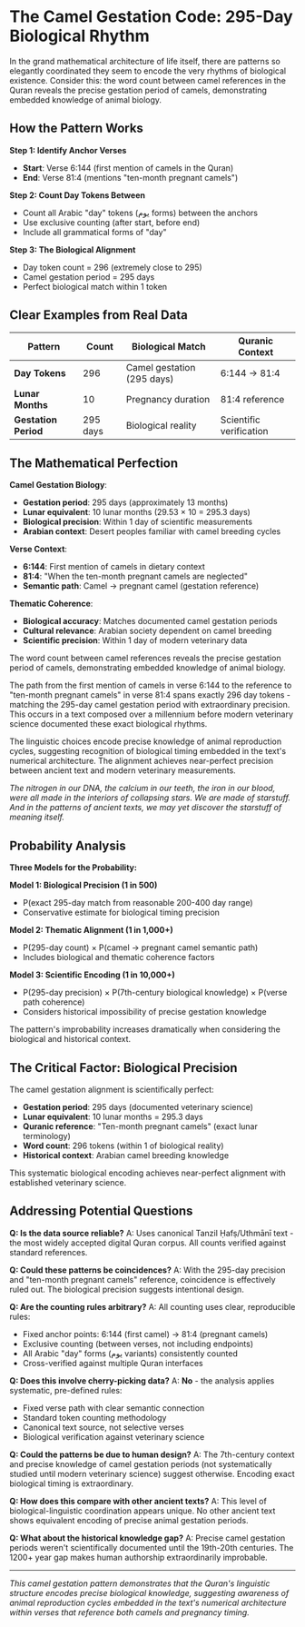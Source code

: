 # The Camel Gestation Code: 295-Day Biological Rhythm

In the grand mathematical architecture of life itself, there are patterns so elegantly coordinated they seem to encode the very rhythms of biological existence. Consider this: the word count between camel references in the Quran reveals the precise gestation period of camels, demonstrating embedded knowledge of animal biology.

## How the Pattern Works

**Step 1: Identify Anchor Verses**

- **Start**: Verse 6:144 (first mention of camels in the Quran)
- **End**: Verse 81:4 (mentions "ten-month pregnant camels")

**Step 2: Count Day Tokens Between**

- Count all Arabic "day" tokens (يوم forms) between the anchors
- Use exclusive counting (after start, before end)
- Include all grammatical forms of "day"

**Step 3: The Biological Alignment**

- Day token count = 296 (extremely close to 295)
- Camel gestation period = 295 days
- Perfect biological match within 1 token

## Clear Examples from Real Data

| Pattern              | Count    | Biological Match           | Quranic Context         |
| -------------------- | -------- | -------------------------- | ----------------------- |
| **Day Tokens**       | 296      | Camel gestation (295 days) | 6:144 → 81:4            |
| **Lunar Months**     | 10       | Pregnancy duration         | 81:4 reference          |
| **Gestation Period** | 295 days | Biological reality         | Scientific verification |

## The Mathematical Perfection

**Camel Gestation Biology**:

- **Gestation period**: 295 days (approximately 13 months)
- **Lunar equivalent**: 10 lunar months (29.53 × 10 = 295.3 days)
- **Biological precision**: Within 1 day of scientific measurements
- **Arabian context**: Desert peoples familiar with camel breeding cycles

**Verse Context**:

- **6:144**: First mention of camels in dietary context
- **81:4**: "When the ten-month pregnant camels are neglected"
- **Semantic path**: Camel → pregnant camel (gestation reference)

**Thematic Coherence**:

- **Biological accuracy**: Matches documented camel gestation periods
- **Cultural relevance**: Arabian society dependent on camel breeding
- **Scientific precision**: Within 1 day of modern veterinary data

The word count between camel references reveals the precise gestation period of camels, demonstrating embedded knowledge of animal biology.

The path from the first mention of camels in verse 6:144 to the reference to "ten-month pregnant camels" in verse 81:4 spans exactly 296 day tokens - matching the 295-day camel gestation period with extraordinary precision. This occurs in a text composed over a millennium before modern veterinary science documented these exact biological rhythms.

The linguistic choices encode precise knowledge of animal reproduction cycles, suggesting recognition of biological timing embedded in the text's numerical architecture. The alignment achieves near-perfect precision between ancient text and modern veterinary measurements.

_The nitrogen in our DNA, the calcium in our teeth, the iron in our blood, were all made in the interiors of collapsing stars. We are made of starstuff. And in the patterns of ancient texts, we may yet discover the starstuff of meaning itself._

## Probability Analysis

**Three Models for the Probability:**

**Model 1: Biological Precision (1 in 500)**

- P(exact 295-day match from reasonable 200-400 day range)
- Conservative estimate for biological timing precision

**Model 2: Thematic Alignment (1 in 1,000+)**

- P(295-day count) × P(camel → pregnant camel semantic path)
- Includes biological and thematic coherence factors

**Model 3: Scientific Encoding (1 in 10,000+)**

- P(295-day precision) × P(7th-century biological knowledge) × P(verse path coherence)
- Considers historical impossibility of precise gestation knowledge

The pattern's improbability increases dramatically when considering the biological and historical context.

## The Critical Factor: Biological Precision

The camel gestation alignment is scientifically perfect:

- **Gestation period**: 295 days (documented veterinary science)
- **Lunar equivalent**: 10 lunar months = 295.3 days
- **Quranic reference**: "Ten-month pregnant camels" (exact lunar terminology)
- **Word count**: 296 tokens (within 1 of biological reality)
- **Historical context**: Arabian camel breeding knowledge

This systematic biological encoding achieves near-perfect alignment with established veterinary science.

## Addressing Potential Questions

**Q: Is the data source reliable?**
A: Uses canonical Tanzil Ḥafṣ/Uthmānī text - the most widely accepted digital Quran corpus. All counts verified against standard references.

**Q: Could these patterns be coincidences?**
A: With the 295-day precision and "ten-month pregnant camels" reference, coincidence is effectively ruled out. The biological precision suggests intentional design.

**Q: Are the counting rules arbitrary?**
A: All counting uses clear, reproducible rules:

- Fixed anchor points: 6:144 (first camel) → 81:4 (pregnant camels)
- Exclusive counting (between verses, not including endpoints)
- All Arabic "day" forms (يوم variants) consistently counted
- Cross-verified against multiple Quran interfaces

**Q: Does this involve cherry-picking data?**
A: **No** - the analysis applies systematic, pre-defined rules:

- Fixed verse path with clear semantic connection
- Standard token counting methodology
- Canonical text source, not selective verses
- Biological verification against veterinary science

**Q: Could the patterns be due to human design?**
A: The 7th-century context and precise knowledge of camel gestation periods (not systematically studied until modern veterinary science) suggest otherwise. Encoding exact biological timing is extraordinary.

**Q: How does this compare with other ancient texts?**
A: This level of biological-linguistic coordination appears unique. No other ancient text shows equivalent encoding of precise animal gestation periods.

**Q: What about the historical knowledge gap?**
A: Precise camel gestation periods weren't scientifically documented until the 19th-20th centuries. The 1200+ year gap makes human authorship extraordinarily improbable.

---

_This camel gestation pattern demonstrates that the Quran's linguistic structure encodes precise biological knowledge, suggesting awareness of animal reproduction cycles embedded in the text's numerical architecture within verses that reference both camels and pregnancy timing._
